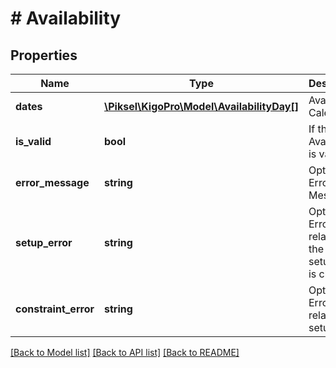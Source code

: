 # # Availability

## Properties

Name | Type | Description | Notes
------------ | ------------- | ------------- | -------------
**dates** | [**\Piksel\KigoPro\Model\AvailabilityDay[]**](AvailabilityDay.md) | Availability Calendar | [optional] 
**is_valid** | **bool** | If the Availability is valid | [optional] 
**error_message** | **string** | Optional Error Message | [optional] 
**setup_error** | **string** | Optional Error Code related to the Listing setup that is checked | [optional] 
**constraint_error** | **string** | Optional Error Code related to setup rules | [optional] 

[[Back to Model list]](../../README.md#documentation-for-models) [[Back to API list]](../../README.md#documentation-for-api-endpoints) [[Back to README]](../../README.md)


